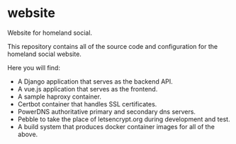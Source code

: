 # website
Website for homeland social.

This repository contains all of the source code and configuration for the homeland social website.

Here you will find:
 - A Django application that serves as the backend API.
 - A vue.js application that serves as the frontend.
 - A sample haproxy container.
 - Certbot container that handles SSL certificates.
 - PowerDNS authoritative primary and secondary dns servers.
 - Pebble to take the place of letsencrypt.org during development and test.
 - A build system that produces docker container images for all of the above.
